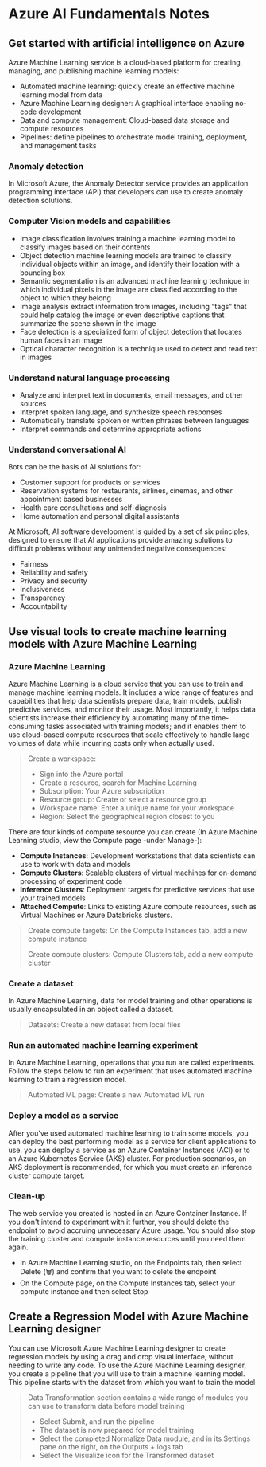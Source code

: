 # Azure AI Fundamentals Notes

## Get started with artificial intelligence on Azure

Azure Machine Learning service is a cloud-based platform for creating, managing, and publishing machine learning models:

- Automated machine learning: quickly create an effective machine learning model from data
- Azure Machine Learning designer: A graphical interface enabling no-code development
- Data and compute management: Cloud-based data storage and compute resources
- Pipelines: define pipelines to orchestrate model training, deployment, and management tasks

### Anomaly detection

In Microsoft Azure, the Anomaly Detector service provides an application programming interface (API) that developers can use to create anomaly detection solutions.

### Computer Vision models and capabilities

- Image classification involves training a machine learning model to classify images based on their contents
- Object detection machine learning models are trained to classify individual objects within an image, and identify their location with a bounding box
- Semantic segmentation is an advanced machine learning technique in which individual pixels in the image are classified according to the object to which they belong
- Image analysis extract information from images, including "tags" that could help catalog the image or even descriptive captions that summarize the scene shown in the image
- Face detection is a specialized form of object detection that locates human faces in an image
- Optical character recognition is a technique used to detect and read text in images

### Understand natural language processing

- Analyze and interpret text in documents, email messages, and other sources
- Interpret spoken language, and synthesize speech responses
- Automatically translate spoken or written phrases between languages
- Interpret commands and determine appropriate actions

### Understand conversational AI

Bots can be the basis of AI solutions for:

- Customer support for products or services
- Reservation systems for restaurants, airlines, cinemas, and other appointment based businesses
- Health care consultations and self-diagnosis
- Home automation and personal digital assistants

At Microsoft, AI software development is guided by a set of six principles, designed to ensure that AI applications provide amazing solutions to difficult problems without any unintended negative consequences:

- Fairness
- Reliability and safety
- Privacy and security
- Inclusiveness
- Transparency
- Accountability

## Use visual tools to create machine learning models with Azure Machine Learning
### Azure Machine Learning

Azure Machine Learning is a cloud service that you can use to train and manage machine learning models. It includes a wide range of features and capabilities that help data scientists prepare data, train models, publish predictive services, and monitor their usage. Most importantly, it helps data scientists increase their efficiency by automating many of the time-consuming tasks associated with training models; and it enables them to use cloud-based compute resources that scale effectively to handle large volumes of data while incurring costs only when actually used.

> Create a workspace:
>
> - Sign into the Azure portal
> - Create a resource, search for Machine Learning
> - Subscription: Your Azure subscription
> - Resource group: Create or select a resource group
> - Workspace name: Enter a unique name for your workspace
> - Region: Select the geographical region closest to you

 There are four kinds of compute resource you can create (In Azure Machine Learning studio, view the Compute page -under Manage-):

- **Compute Instances**: Development workstations that data scientists can use to work with data and models
- **Compute Clusters**: Scalable clusters of virtual machines for on-demand processing of experiment code
- **Inference Clusters**: Deployment targets for predictive services that use your trained models
- **Attached Compute**: Links to existing Azure compute resources, such as Virtual Machines or Azure Databricks clusters.

> Create compute targets:
> On the Compute Instances tab, add a new compute instance
>
> Create compute clusters:
> Compute Clusters tab, add a new compute cluster

### Create a dataset

In Azure Machine Learning, data for model training and other operations is usually encapsulated in an object called a dataset.

> Datasets:
> Create a new dataset from local files

### Run an automated machine learning experiment

In Azure Machine Learning, operations that you run are called experiments. Follow the steps below to run an experiment that uses automated machine learning to train a regression model.

> Automated ML page:
> Create a new Automated ML run

### Deploy a model as a service

After you've used automated machine learning to train some models, you can deploy the best performing model as a service for client applications to use. you can deploy a service as an Azure Container Instances (ACI) or to an Azure Kubernetes Service (AKS) cluster. For production scenarios, an AKS deployment is recommended, for which you must create an inference cluster compute target.

### Clean-up

The web service you created is hosted in an Azure Container Instance. If you don't intend to experiment with it further, you should delete the endpoint to avoid accruing unnecessary Azure usage. You should also stop the training cluster and compute instance resources until you need them again.

- In Azure Machine Learning studio, on the Endpoints tab, then select Delete (🗑) and confirm that you want to delete the endpoint
- On the Compute page, on the Compute Instances tab, select your compute instance and then select Stop

## Create a Regression Model with Azure Machine Learning designer

You can use Microsoft Azure Machine Learning designer to create regression models by using a drag and drop visual interface, without needing to write any code. To use the Azure Machine Learning designer, you create a pipeline that you will use to train a machine learning model. This pipeline starts with the dataset from which you want to train the model.

> Data Transformation section contains a wide range of modules you can use to transform data before model training
>
> - Select Submit, and run the pipeline
> - The dataset is now prepared for model training
> - Select the completed Normalize Data module, and in its Settings pane on the right, on the Outputs + logs tab
> - Select the Visualize icon for the Transformed dataset
